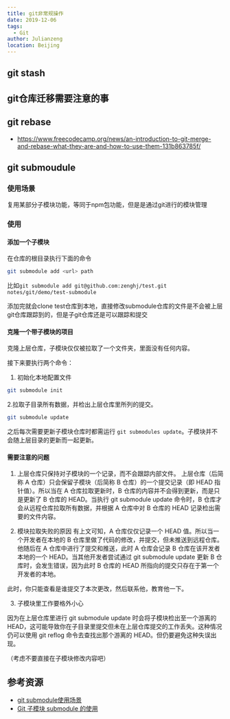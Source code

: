 ```yaml
---
title: git非常规操作
date: 2019-12-06
tags: 
  - Git
author: Julianzeng
location: Beijing  
---
```


## git stash

## git仓库迁移需要注意的事

## git rebase
* https://www.freecodecamp.org/news/an-introduction-to-git-merge-and-rebase-what-they-are-and-how-to-use-them-131b863785f/

## git submoudule

### 使用场景

复用某部分子模块功能，等同于npm包功能，但是是通过git进行的模块管理

### 使用

#### 添加一个子模块

在仓库的根目录执行下面的命令
```bash
git submodule add <url> path
```
比如`git submodule add git@github.com:zenghj/test.git notes/git/demo/test-submodule`

添加完就会clone test仓库到本地，直接修改submodule仓库的文件是不会被上层git仓库跟踪到的，但是子git仓库还是可以跟踪和提交

#### 克隆一个带子模块的项目

克隆上层仓库，子模块仅仅被拉取了一个文件夹，里面没有任何内容。

接下来要执行两个命令：

1. 初始化本地配置文件
```bash
git submodule init
```

2.拉取子目录所有数据，并检出上层仓库里所列的提交。

```bash
git submodule update
```

之后每次需要更新子模块仓库时都需运行 `git submodules update`。子模块并不会随上层目录的更新而一起更新。

#### 需要注意的问题

1. 上层仓库只保持对子模块的一个记录，而不会跟踪内部文件。
上层仓库（后简称 A 仓库）只会保留子模块（后简称 B 仓库）的一个提交记录（即 HEAD 指针值）。所以当在 A 仓库拉取更新时，B 仓库的内容并不会得到更新，而是只是更新了 B 仓库的 HEAD。当执行 git submodule update 命令时，B 仓库才会从远程仓库拉取所有数据，并根据 A 仓库中对 B 仓库的 HEAD 记录检出需要的文件内容。

2. 模块拉取失败的原因
有上文可知，A 仓库仅仅记录一个 HEAD 值。所以当一个开发者在本地的 B 仓库里做了代码的修改，并提交，但未推送到远程仓库。他随后在 A 仓库中进行了提交和推送，此时 A 仓库会记录 B 仓库在该开发者本地的一个 HEAD。当其他开发者尝试通过 git submodule update 更新 B 仓库时，会发生错误，因为此时 B 仓库的 HEAD 所指向的提交只存在于第一个开发者的本地。

此时，你只能查看是谁提交了本次更改，然后联系他，教育他一下。

3. 子模块里工作要格外小心

因为在上层仓库里进行 git submodule update 时会将子模块检出至一个游离的 HEAD，这可能导致你在子目录里提交但未在上层仓库提交的工作丢失。这种情况仍可以使用 git reflog 命令去查找出那个游离的 HEAD。但仍要避免这种失误出现。

（考虑不要直接在子模块修改内容吧）

## 参考资源

* [git submodule使用场景](https://zhuanlan.zhihu.com/p/61710235)
* [Git 子模块 submodule 的使用](https://www.hozen.site/archives/23/)